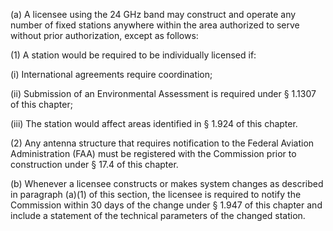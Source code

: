 (a) A licensee using the 24 GHz band may construct and operate any number of fixed stations anywhere within the area authorized to serve without prior authorization, except as follows:

(1) A station would be required to be individually licensed if:

(i) International agreements require coordination;

(ii) Submission of an Environmental Assessment is required under § 1.1307 of this chapter;

(iii) The station would affect areas identified in § 1.924 of this chapter.

(2) Any antenna structure that requires notification to the Federal Aviation Administration (FAA) must be registered with the Commission prior to construction under § 17.4 of this chapter.

(b) Whenever a licensee constructs or makes system changes as described in paragraph (a)(1) of this section, the licensee is required to notify the Commission within 30 days of the change under § 1.947 of this chapter and include a statement of the technical parameters of the changed station.


